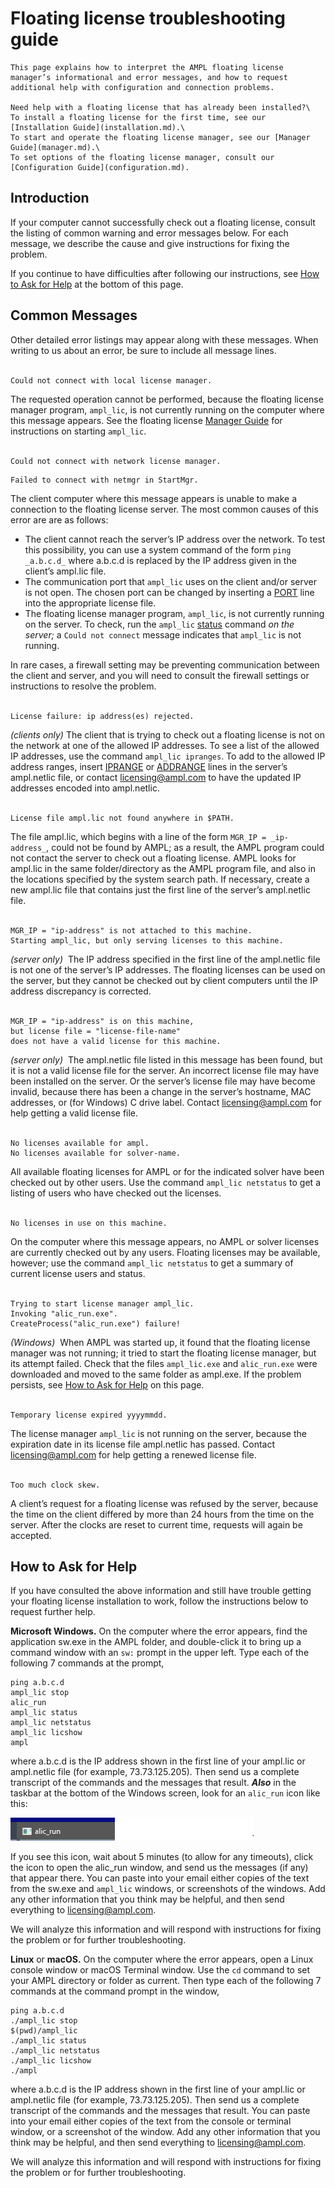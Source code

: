 # Floating license troubleshooting guide

```{note}
This page explains how to interpret the AMPL floating license manager’s informational and error messages, and how to request additional help with configuration and connection problems.

Need help with a floating license that has already been installed?\
To install a floating license for the first time, see our [Installation Guide](installation.md).\
To start and operate the floating license manager, see our [Manager Guide](manager.md).\
To set options of the floating license manager, consult our [Configuration Guide](configuration.md).
```

## Introduction

If your computer cannot successfully check out a floating license, consult the listing of common warning and error messages below. For each message, we describe the cause and give instructions for fixing the problem.

If you continue to have difficulties after following our instructions, see [How to Ask for Help](#how-to-ask-for-help) at the bottom of this page.

## Common Messages

Other detailed error listings may appear along with these messages. When writing to us about an error, be sure to include all message lines.  
 

```text
Could not connect with local license manager.
```

The requested operation cannot be performed, because the floating license manager program, `ampl_lic`, is not currently running on the computer where this message appears. See the floating license [Manager Guide](manager.md) for instructions on starting `ampl_lic`.  
 

```text
Could not connect with network license manager.
```

```text
Failed to connect with netmgr in StartMgr.
```

The client computer where this message appears is unable to make a connection to the floating license server. The most common causes of this error are are as follows:

-   The client cannot reach the server’s IP address over the network. To test this possibility, you can use a system command of the form `ping _a.b.c.d_` where a.b.c.d is replaced by the IP address given in the client’s ampl.lic file.
-   The communication port that `ampl_lic` uses on the client and/or server is not open. The chosen port can be changed by inserting a [PORT](configuration.md#port) line into the appropriate license file.
-   The floating license manager program, `ampl_lic`, is not currently running on the server. To check, run the `ampl_lic` [status](manager.md#status-netstatus) command _on the server;_ a `Could not connect` message indicates that `ampl_lic` is not running.

In rare cases, a firewall setting may be preventing communication between the client and server, and you will need to consult the firewall settings or instructions to resolve the problem.  
 

```text
License failure: ip address(es) rejected.
```

_(clients only)_ The client that is trying to check out a floating license is not on the network at one of the allowed IP addresses. To see a list of the allowed IP addresses, use the command `ampl_lic ipranges`. To add to the allowed IP address ranges, insert [IPRANGE](configuration.md#iprange-addrange) or [ADDRANGE](configuration.md#iprange-addrange) lines in the server’s ampl.netlic file, or contact [licensing@ampl.com](mailto:licensing@ampl.com) to have the updated IP addresses encoded into ampl.netlic.  
 

```text
License file ampl.lic not found anywhere in $PATH.
```

The file ampl.lic, which begins with a line of the form `MGR_IP = _ip-address_`, could not be found by AMPL; as a result, the AMPL program could not contact the server to check out a floating license. AMPL looks for ampl.lic in the same folder/directory as the AMPL program file, and also in the locations specified by the system search path. If necessary, create a new ampl.lic file that contains just the first line of the server’s ampl.netlic file.  
 

```text
MGR_IP = "ip-address" is not attached to this machine.
Starting ampl_lic, but only serving licenses to this machine.
```

_(server only)_  The IP address specified in the first line of the ampl.netlic file is not one of the server’s IP addresses. The floating licenses can be used on the server, but they cannot be checked out by client computers until the IP address discrepancy is corrected.  
 

```text
MGR_IP = "ip-address" is on this machine,
but license file = "license-file-name"
does not have a valid license for this machine.
```

_(server only)_  The ampl.netlic file listed in this message has been found, but it is not a valid license file for the server. An incorrect license file may have been installed on the server. Or the server’s license file may have become invalid, because there has been a change in the server’s hostname, MAC addresses, or (for Windows) C drive label. Contact [licensing@ampl.com](mailto:licensing@ampl.com) for help getting a valid license file.  
 

```text
No licenses available for ampl.
No licenses available for solver-name.
```

All available floating licenses for AMPL or for the indicated solver have been checked out by other users. Use the command `ampl_lic netstatus` to get a listing of users who have checked out the licenses.  
 

```text
No licenses in use on this machine.
```

On the computer where this message appears, no AMPL or solver licenses are currently checked out by any users. Floating licenses may be available, however; use the command `ampl_lic netstatus` to get a summary of current license users and status.  
 

```text
Trying to start license manager ampl_lic.
Invoking "alic_run.exe".
CreateProcess("alic_run.exe") failure!
```

_(Windows)_  When AMPL was started up, it found that the floating license manager was not running; it tried to start the floating license manager, but its attempt failed. Check that the files `ampl_lic.exe` and `alic_run.exe` were downloaded and moved to the same folder as ampl.exe. If the problem persists, see [How to Ask for Help](#how-to-ask-for-help) on this page.  
 

```text
Temporary license expired yyyymmdd.
```

The license manager `ampl_lic` is not running on the server, because the expiration date in its license file ampl.netlic has passed. Contact [licensing@ampl.com](mailto:licensing@ampl.com) for help getting a renewed license file.  
 

```text
Too much clock skew.
```

A client’s request for a floating license was refused by the server, because the time on the client differed by more than 24 hours from the time on the server. After the clocks are reset to current time, requests will again be accepted.

## How to Ask for Help

If you have consulted the above information and still have trouble getting your floating license installation to work, follow the instructions below to request further help.

**Microsoft Windows.** On the computer where the error appears, find the application sw.exe in the AMPL folder, and double-click it to bring up a command window with an `sw:` prompt in the upper left. Type each of the following 7 commands at the prompt,

```
ping a.b.c.d
ampl_lic stop
alic_run
ampl_lic status
ampl_lic netstatus
ampl_lic licshow
ampl
```

where a.b.c.d is the IP address shown in the first line of your ampl.lic or ampl.netlic file (for example, 73.73.125.205). Then send us a complete transcript of the commands and the messages that result. **_Also_** in the taskbar at the bottom of the Windows screen, look for an `alic_run` icon like this:

![alic_run icon](alic_run.png)

If you see this icon, wait about 5 minutes (to allow for any timeouts), click the icon to open the alic\_run window, and send us the messages (if any) that appear there. You can paste into your email either copies of the text from the sw.exe and `ampl_lic` windows, or screenshots of the windows. Add any other information that you think may be helpful, and then send everything to [licensing@ampl.com](mailto:licensing@ampl.com).

We will analyze this information and will respond with instructions for fixing the problem or for further troubleshooting.

**Linux** or **macOS.** On the computer where the error appears, open a Linux console window or macOS Terminal window. Use the `cd` command to set your AMPL directory or folder as current. Then type each of the following 7 commands at the command prompt in the window,

```
ping a.b.c.d
./ampl_lic stop
$(pwd)/ampl_lic
./ampl_lic status
./ampl_lic netstatus
./ampl_lic licshow
./ampl
```

where a.b.c.d is the IP address shown in the first line of your ampl.lic or ampl.netlic file (for example, 73.73.125.205). Then send us a complete transcript of the commands and the messages that result. You can paste into your email either copies of the text from the console or terminal window, or a screenshot of the window. Add any other information that you think may be helpful, and then send everything to [licensing@ampl.com](mailto:licensing@ampl.com).

We will analyze this information and will respond with instructions for fixing the problem or for further troubleshooting.
